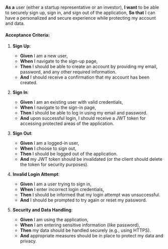 **As a** user (either a startup representative or an investor),
**I want** to be able to securely sign up, sign in, and sign out of the application,
**So that** I can have a personalized and secure experience while protecting my account and data.

#### Acceptance Criteria:

1. **Sign Up**:
   - **Given** I am a new user,
   - **When** I navigate to the sign-up page,
   - **Then** I should be able to create an account by providing my email, password, and any other required information.
   - **And** I should receive a confirmation that my account has been created.

2. **Sign In**:
   - **Given** I am an existing user with valid credentials,
   - **When** I navigate to the sign-in page,
   - **Then** I should be able to log in using my email and password.
   - **And** upon successful login, I should receive a JWT token for accessing protected areas of the application.

3. **Sign Out**:
   - **Given** I am a logged-in user,
   - **When** I choose to sign out,
   - **Then** I should be logged out of the application.
   - **And** my JWT token should be invalidated (or the client should delete the token for security purposes).

4. **Invalid Login Attempt**:
   - **Given** I am a user trying to sign in,
   - **When** I enter incorrect login credentials,
   - **Then** I should be informed that my login attempt was unsuccessful.
   - **And** I should be prompted to try again or reset my password.

5. **Security and Data Handling**:
   - **Given** I am using the application,
   - **When** I am entering sensitive information (like password),
   - **Then** my data should be handled securely (e.g., using HTTPS).
   - **And** appropriate measures should be in place to protect my data and privacy.
